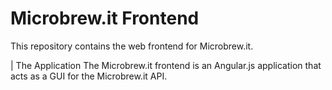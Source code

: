 Microbrew.it Frontend
====================

This repository contains the web frontend for Microbrew.it.

| The Application
The Microbrew.it frontend is an Angular.js application that acts as a GUI for the Microbrew.it API.
